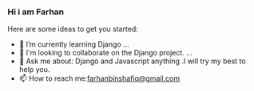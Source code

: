 ### Hi i am Farhan

Here are some ideas to get you started:

- 🌱 I’m currently learning Django ...
- 👯 I'm looking to collaborate on the Django project. ...
- 💬 Ask me about: Django and Javascript anything .I will try my best to help you.
- 📫 How to reach me:farhanbinshafiq@gmail.com

 
